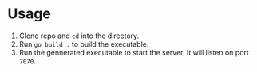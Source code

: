 # Usage
1. Clone repo and `cd` into the directory.
2. Run `go build .` to build the executable.
3. Run the gennerated executable to start the server. It will listen on port `7070`.